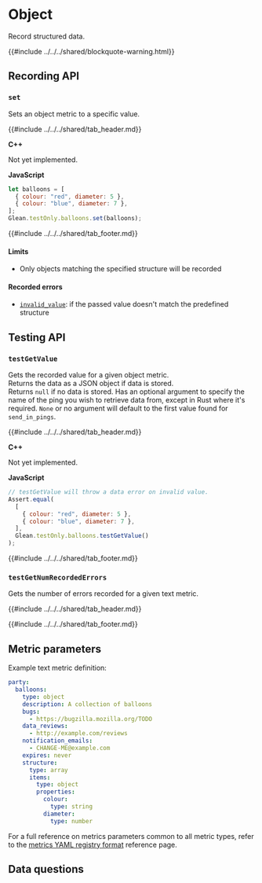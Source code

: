 # Object

Record structured data.

{{#include ../../../shared/blockquote-warning.html}}

## Recording API

### `set`

Sets an object metric to a specific value.

{{#include ../../../shared/tab_header.md}}

<div data-lang="Kotlin" class="tab"></div>

<div data-lang="Java" class="tab"></div>

<div data-lang="Swift" class="tab"></div>

<div data-lang="Python" class="tab"></div>

<div data-lang="Rust" class="tab"></div>

<div data-lang="JavaScript" class="tab"></div>

<div data-lang="Firefox Desktop" class="tab">

**C++**

Not yet implemented.

**JavaScript**

```js
let balloons = [
  { colour: "red", diameter: 5 },
  { colour: "blue", diameter: 7 },
];
Glean.testOnly.balloons.set(balloons);
```

</div>

{{#include ../../../shared/tab_footer.md}}

#### Limits

* Only objects matching the specified structure will be recorded

#### Recorded errors

* [`invalid_value`](../../user/metrics/error-reporting.md): if the passed value doesn't match the predefined structure

## Testing API

### `testGetValue`

Gets the recorded value for a given object metric.  
Returns the data as a JSON object if data is stored.  
Returns `null` if no data is stored.
Has an optional argument to specify the name of the ping you wish to retrieve data from, except
in Rust where it's required. `None` or no argument will default to the first value found for `send_in_pings`.

{{#include ../../../shared/tab_header.md}}

<div data-lang="Kotlin" class="tab"></div>

<div data-lang="Java" class="tab"></div>

<div data-lang="Swift" class="tab"></div>

<div data-lang="Python" class="tab"></div>

<div data-lang="Rust" class="tab"></div>

<div data-lang="JavaScript" class="tab"></div>

<div data-lang="Firefox Desktop" class="tab">

**C++**

Not yet implemented.

**JavaScript**

```js
// testGetValue will throw a data error on invalid value.
Assert.equal(
  [
    { colour: "red", diameter: 5 },
    { colour: "blue", diameter: 7 },
  ],
  Glean.testOnly.balloons.testGetValue()
);
```

</div>

{{#include ../../../shared/tab_footer.md}}

### `testGetNumRecordedErrors`

Gets the number of errors recorded for a given text metric.

{{#include ../../../shared/tab_header.md}}

<div data-lang="Kotlin" class="tab"></div>

<div data-lang="Java" class="tab"></div>

<div data-lang="Swift" class="tab"></div>

<div data-lang="Python" class="tab"></div>

<div data-lang="Rust" class="tab"></div>

<div data-lang="JavaScript" class="tab"></div>

<div data-lang="Firefox Desktop" class="tab"></div>

{{#include ../../../shared/tab_footer.md}}

## Metric parameters

Example text metric definition:

```yaml
party:
  balloons:
    type: object
    description: A collection of balloons
    bugs:
      - https://bugzilla.mozilla.org/TODO
    data_reviews:
      - http://example.com/reviews
    notification_emails:
      - CHANGE-ME@example.com
    expires: never
    structure:
      type: array
      items:
        type: object
        properties:
          colour:
            type: string
          diameter:
            type: number
```

For a full reference on metrics parameters common to all metric types,
refer to the [metrics YAML registry format](../yaml/metrics.md) reference page.

## Data questions


